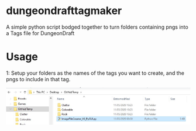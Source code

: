 # dungeondrafttagmaker
A simple python script bodged together to turn folders containing pngs into a Tags file for DungeonDraft

# Usage
1: Setup your folders as the names of the tags you want to create, and the pngs to include in that tag.

![](readme-images/1.jpg)
